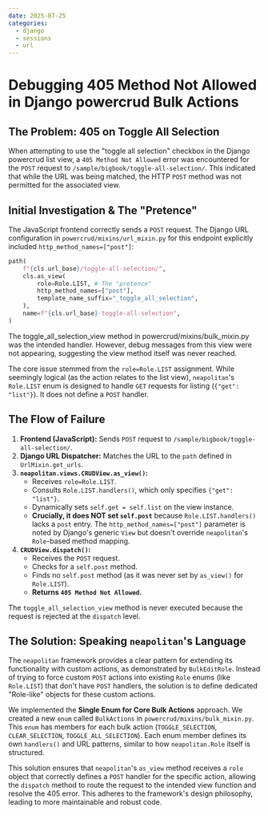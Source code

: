 ```yaml
---
date: 2025-07-25
categories:
  - django
  - sessions
  - url
---
```

# Debugging 405 Method Not Allowed in Django powercrud Bulk Actions

## The Problem: 405 on Toggle All Selection

When attempting to use the "toggle all selection" checkbox in the Django powercrud list view, a `405 Method Not Allowed` error was encountered for the `POST` request to `/sample/bigbook/toggle-all-selection/`. This indicated that while the URL was being matched, the HTTP `POST` method was not permitted for the associated view.

## Initial Investigation & The "Pretence"

The JavaScript frontend correctly sends a `POST` request. The Django URL configuration in `powercrud/mixins/url_mixin.py` for this endpoint explicitly included `http_method_names=["post"]`:

```python
path(
    f"{cls.url_base}/toggle-all-selection/",
    cls.as_view(
        role=Role.LIST, # The "pretence"
        http_method_names=["post"],
        template_name_suffix="_toggle_all_selection",
    ),
    name=f"{cls.url_base}-toggle-all-selection",
)
```

The toggle_all_selection_view method in powercrud/mixins/bulk_mixin.py was the intended handler. However, debug messages from this view were not appearing, suggesting the view method itself was never reached.

The core issue stemmed from the `role=Role.LIST` assignment. While seemingly logical (as the action relates to the list view), `neapolitan`'s `Role.LIST` enum is designed to handle `GET` requests for listing (`{"get": "list"}`). It does not define a `POST` handler.

## The Flow of Failure

1.  **Frontend (JavaScript):** Sends `POST` request to `/sample/bigbook/toggle-all-selection/`.
2.  **Django URL Dispatcher:** Matches the URL to the `path` defined in `UrlMixin.get_urls`.
3.  **`neapolitan.views.CRUDView.as_view()`:**
    *   Receives `role=Role.LIST`.
    *   Consults `Role.LIST.handlers()`, which only specifies `{"get": "list"}`.
    *   Dynamically sets `self.get = self.list` on the view instance.
    *   **Crucially, it does NOT set `self.post`** because `Role.LIST.handlers()` lacks a `post` entry. The `http_method_names=["post"]` parameter is noted by Django's generic `View` but doesn't override `neapolitan`'s `Role`-based method mapping.
4.  **`CRUDView.dispatch()`:**
    *   Receives the `POST` request.
    *   Checks for a `self.post` method.
    *   Finds no `self.post` method (as it was never set by `as_view()` for `Role.LIST`).
    *   **Returns `405 Method Not Allowed`.**

The `toggle_all_selection_view` method is never executed because the request is rejected at the `dispatch` level.

## The Solution: Speaking `neapolitan`'s Language

The `neapolitan` framework provides a clear pattern for extending its functionality with custom actions, as demonstrated by `BulkEditRole`. Instead of trying to force custom `POST` actions into existing `Role` enums (like `Role.LIST`) that don't have `POST` handlers, the solution is to define dedicated "Role-like" objects for these custom actions.

We implemented the **Single Enum for Core Bulk Actions** approach. We created a new `enum` called `BulkActions` in `powercrud/mixins/bulk_mixin.py`. This `enum` has members for each bulk action (`TOGGLE_SELECTION`, `CLEAR_SELECTION`, `TOGGLE_ALL_SELECTION`). Each enum member defines its own `handlers()` and URL patterns, similar to how `neapolitan.Role` itself is structured.

This solution ensures that `neapolitan`'s `as_view` method receives a `role` object that correctly defines a `POST` handler for the specific action, allowing the `dispatch` method to route the request to the intended view function and resolve the 405 error. This adheres to the framework's design philosophy, leading to more maintainable and robust code.